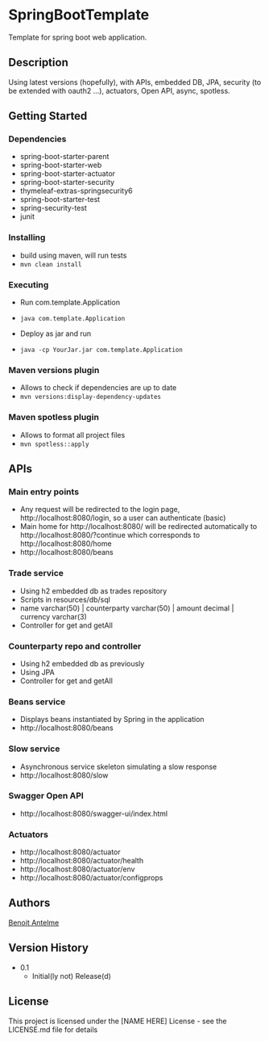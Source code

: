# SpringBootTemplate

Template for spring boot web application.

## Description

Using latest versions (hopefully), with APIs, embedded DB, JPA, security (to be extended with oauth2 ...), actuators, Open API, async, spotless.

## Getting Started

### Dependencies

* spring-boot-starter-parent
* spring-boot-starter-web
* spring-boot-starter-actuator
* spring-boot-starter-security
* thymeleaf-extras-springsecurity6
* spring-boot-starter-test
* spring-security-test
* junit

### Installing

* build using maven, will run tests
* ```mvn clean install```


### Executing

* Run com.template.Application
* ```java com.template.Application```

* Deploy as jar and run
* ```java -cp YourJar.jar com.template.Application```


### Maven versions plugin

* Allows to check if dependencies are up to date
* ```mvn versions:display-dependency-updates```


### Maven spotless plugin

* Allows to format all project files
* ```mvn spotless::apply```


## APIs


### Main entry points

* Any request will be redirected to the login page, http://localhost:8080/login, so a user can authenticate (basic)
* Main home for http://localhost:8080/ will be redirected automatically to http://localhost:8080/?continue which corresponds to http://localhost:8080/home
* http://localhost:8080/beans


### Trade service

* Using h2 embedded db as trades repository
* Scripts in resources/db/sql
* name varchar(50) | counterparty varchar(50) | amount decimal | currency varchar(3)
* Controller for get and getAll


### Counterparty repo and controller

* Using h2 embedded db as previously
* Using JPA
* Controller for get and getAll


### Beans service

* Displays beans instantiated by Spring in the application
* http://localhost:8080/beans


### Slow service

* Asynchronous service skeleton simulating a slow response
* http://localhost:8080/slow


### Swagger Open API

* http://localhost:8080/swagger-ui/index.html


### Actuators

* http://localhost:8080/actuator
* http://localhost:8080/actuator/health
* http://localhost:8080/actuator/env
* http://localhost:8080/actuator/configprops


## Authors

[Benoit Antelme](https://github.com/benoitantelme)


## Version History

* 0.1
    * Initial(ly not) Release(d)

## License

This project is licensed under the [NAME HERE] License - see the LICENSE.md file for details